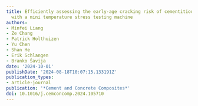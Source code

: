 ```yaml
---
title: Efficiently assessing the early-age cracking risk of cementitious materials
  with a mini temperature stress testing machine
authors:
- Minfei Liang
- Ze Chang
- Patrick Holthuizen
- Yu Chen
- Shan He
- Erik Schlangen
- Branko Šavija
date: '2024-10-01'
publishDate: '2024-08-18T10:07:15.133191Z'
publication_types:
- article-journal
publication: '*Cement and Concrete Composites*'
doi: 10.1016/j.cemconcomp.2024.105710
---
```

